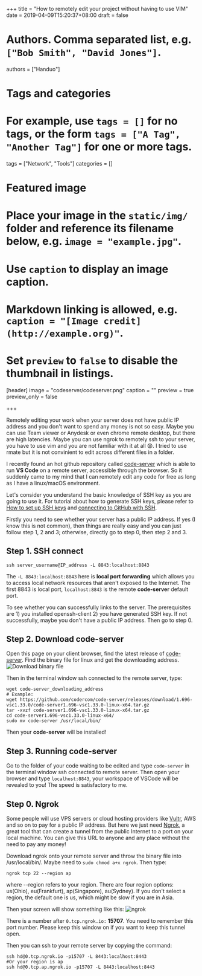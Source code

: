 +++
title = "How to remotely edit your project without having to use VIM"
date = 2019-04-09T15:20:37+08:00
draft = false

# Authors. Comma separated list, e.g. `["Bob Smith", "David Jones"]`.
authors = ["Handuo"]

# Tags and categories
# For example, use `tags = []` for no tags, or the form `tags = ["A Tag", "Another Tag"]` for one or more tags.
tags = ["Network", "Tools"]
categories = []

# Featured image
# Place your image in the `static/img/` folder and reference its filename below, e.g. `image = "example.jpg"`.
# Use `caption` to display an image caption.
#   Markdown linking is allowed, e.g. `caption = "[Image credit](http://example.org)"`.
# Set `preview` to `false` to disable the thumbnail in listings.
[header]
image = "codeserver/codeserver.png"
caption = ""
preview = true
preview_only = false

+++

Remotely editing your work when your server does not have public IP address and you don't want to spend any money is not so easy. Maybe you can use Team viewer or Anydesk or even chrome remote desktop, but there are high latencies. Maybe you can use ngrok to remotely ssh to your server, you have to use vim and you are not familiar with it at all :anguished:. I tried to use rmate but it is not convinient to edit across different files in a folder.

I recently found an hot github repository called [code-server](https://github.com/codercom/code-server) which is able to run **VS Code** on a remote server, accessible through the browser. So it suddenly came to my mind that I can remotely edit any code for free as long as I have a linux/macOS environment. 

Let's consider you understand the basic knowledge of SSH key as you are going to use it. For tutorial about how to generate SSH keys, please refer to [How to set up SSH keys](https://www.digitalocean.com/community/tutorials/how-to-set-up-ssh-keys--2) and [connecting to GitHub with SSH](https://help.github.com/en/articles/connecting-to-github-with-ssh).

Firstly you need to see whether your server has a public IP address. If yes (I know this is not common), then things are really easy and you can just follow step 1, 2 and 3; otherwise, directly go to step 0, then step 2 and 3.

## Step 1. SSH connect
```
ssh server_username@IP_address -L 8843:localhost:8843
```
The `-L 8843:localhost:8843` here is **local port forwarding** which allows you to access local network resources that aren't exposed to the Internet. The first 8843 is local port, `localhost:8843` is the remote **code-server** default port.

To see whether you can successfully links to the server. The prerequisites are 1) you installed openssh-client 2) you have generated SSH key. If not successfully, maybe you don't have a public IP address. Then go to step 0.

## Step 2. Download code-server
Open this page on your client browser, find the latest release of [code-server](https://github.com/codercom/code-server/releases). Find the binary file for linux and get the downloading address. ![Download binary file](/img/codeserver/download.png)

Then in the terminal window ssh connected to the remote server, type:
```
wget code-server_downloading_address
# Example:
wget https://github.com/codercom/code-server/releases/download/1.696-vsc1.33.0/code-server1.696-vsc1.33.0-linux-x64.tar.gz
tar -xvzf code-server1.696-vsc1.33.0-linux-x64.tar.gz
cd code-server1.696-vsc1.33.0-linux-x64/
sudo mv code-server /usr/local/bin/
```
Then your **code-server** will be installed!

## Step 3. Running code-server
Go to the folder of your code waiting to be edited and type `code-server` in the terminal window ssh connected to remote server.
Then open your browser and type `localhost:8843`, your workspace of VSCode will be revealed to you! The speed is satisfactory to me.

## Step 0. Ngrok

Some people will use VPS servers or cloud hosting providers like [Vultr](www.vultr.com), AWS and so on to pay for a public IP address. But here we just need [Ngrok](www.ngrok.com), a great tool that can create a tunnel from the public Internet to a port on your local machine. You can give this URL to anyone and any place without the need to pay any money!

Download ngrok onto your remote server and throw the binary file into /usr/local/bin/. Maybe need to `sudo chmod a+x ngrok`.
Then type:
```
ngrok tcp 22 --region ap
```
where --region refers to your region. There are four region options: us(Ohio), eu(Frankfurt), ap(Singapore), au(Sydney). If you don't select a region, the default one is us, which might be slow if you are in Asia.

Then your screen will show something like this:
![ngrok](/img/codeserver/ngrok.png)

There is a number after `0.tcp.ngrok.io:` **15707**. You need to remember this port number. Please keep this window on if you want to keep this tunnel open.

Then you can ssh to your remote server by copying the command:

```
ssh hd@0.tcp.ngrok.io -p15707 -L 8443:localhost:8443
#Or your region is ap
ssh hd@0.tcp.ap.ngrok.io -p15707 -L 8443:localhost:8443
```



